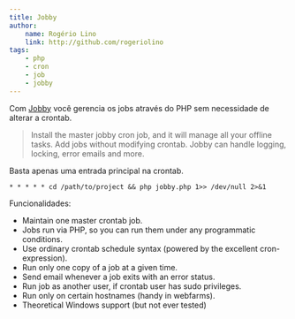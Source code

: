 ```yaml
---
title: Jobby
author:
    name: Rogério Lino
    link: http://github.com/rogeriolino
tags:
    - php
    - cron
    - job
    - jobby
---
```


Com [Jobby](https://github.com/jobbyphp/jobby) você gerencia os jobs através do PHP sem necessidade de alterar a crontab.

>Install the master jobby cron job, and it will manage all your offline tasks. Add jobs without modifying crontab. Jobby can handle logging, locking, error emails and more.

Basta apenas uma entrada principal na crontab.

    * * * * * cd /path/to/project && php jobby.php 1>> /dev/null 2>&1

Funcionalidades:

- Maintain one master crontab job.
- Jobs run via PHP, so you can run them under any programmatic conditions.
- Use ordinary crontab schedule syntax (powered by the excellent cron-expression).
- Run only one copy of a job at a given time.
- Send email whenever a job exits with an error status.
- Run job as another user, if crontab user has sudo privileges.
- Run only on certain hostnames (handy in webfarms).
- Theoretical Windows support (but not ever tested)
